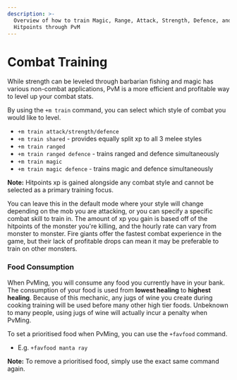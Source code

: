 ```yaml
---
description: >-
  Overview of how to train Magic, Range, Attack, Strength, Defence, and
  Hitpoints through PvM
---
```


# Combat Training

While strength can be leveled through barbarian fishing and magic has various non-combat applications, PvM is a more efficient and profitable way to level up your combat stats.&#x20;

By using the `+m train` command, you can select which style of combat you would like to level.&#x20;

* `+m train attack/strength/defence`
* `+m train shared` - provides equally split xp to all 3 melee styles
* `+m train ranged`
* `+m train ranged defence` - trains ranged and defence simultaneously
* `+m train magic`
* `+m train magic defence` - trains magic and defence simultaneously

**Note:** Hitpoints xp is gained alongside any combat style and cannot be selected as a primary training focus.&#x20;

You can leave this in the default mode where your style will change depending on the mob you are attacking, or you can specify a specific combat skill to train in. The amount of xp you gain is based off of the hitpoints of the monster you're killing, and the hourly rate can vary from monster to monster. Fire giants offer the fastest combat experience in the game, but their lack of profitable drops can mean it may be preferable to train on other monsters.

### Food Consumption

When PvMing, you will consume any food you currently have in your bank. The consumption of your food is used from **lowest healing** to **highest healing**. Because of this mechanic, any jugs of wine you create during cooking training will be used before many other high tier foods. Unbeknown to many people, using jugs of wine will actually incur a penalty when PvMing.

To set a prioritised food when PvMing, you can use the `+favfood` command.

* E.g. `+favfood manta ray`

**Note:** To remove a prioritised food, simply use the exact same command again.
